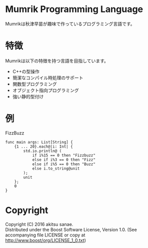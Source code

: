 # Mumrik Programming Language

Mumrikは秋津早苗が趣味で作っているプログラミング言語です。

# 特徴
Mumrikは以下の特徴を持つ言語を目指しています。

* C++の型操作
* 簡潔なコンパイル時処理のサポート
* 関数型プログラミング
* オブジェクト指向プログラミング
* 強い静的型付け

# 例

FizzBuzz

```
func main args: List[String] {
    {1 ... 20}.each@|i: Int| {
        std.io.println@ (
            if i%15 == 0 then "Fizzbuzz"
            else if i%3 == 0 then "Fizz"
            else if i%5 == 0 then "Buzz"
            else i.to_string@unit
        );
        unit
    };
    0
}
```

# Copyright
Copyright (C) 2016 akitsu sanae.  
Distributed under the Boost Software License, Version 1.0. 
(See accompanying file LICENSE or copy at http://www.boost/org/LICENSE_1_0.txt)  



